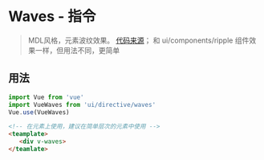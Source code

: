 # Waves - 指令
> MDL风格，元素波纹效果。 [代码来源](https://github.com/Teddy-Zhu/vue-waves)；
> 和 ui/components/ripple 组件效果一样，但用法不同，更简单


## 用法
```javascript
import Vue from 'vue'
import VueWaves from 'ui/directive/waves'
Vue.use(VueWaves)
```
```html
<!-- 在元素上使用，建议在简单层次的元素中使用 -->
<teamplate>
   <div v-waves>
</teamlate>
```
